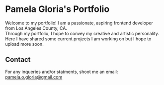 # Pamela Gloria's Portfolio
Welcome to my portfolio! I am a passionate, aspiring frontend developer from Los Angeles County, CA. <br />
Through my portfolio, I hope to convey my creative and artistic personality. <br />
Here I have shared some current projects I am working on but I hope to upload more soon. <br />

## Contact
For any inqueries and/or statments, shoot me an email: pamela.o.gloria@gmail.com <br />
<br />

